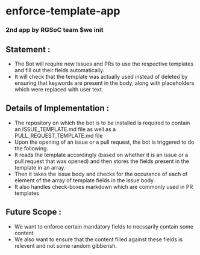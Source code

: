 # enforce-template-app
### 2nd app by RGSoC team $we init

## Statement : 
* The Bot will require new Issues and PRs to use the respective templates and fill out their
fields automatically.
* It will check that the template was actually used instead of deleted by ensuring that
keywords are present in the body, along with placeholders which were replaced with
user text.

## Details of Implementation :
* The repository on which the bot is to be installed is required to contain an ISSUE_TEMPLATE.md file as well as a PULL_REQUEST_TEMPLATE.md file
* Upon the opening of an issue or a pull request, the bot is triggered to do the following.
* It reads the template accordingly (based on whether it is an issue or a pull request that was opened) and then stores the fields present in the template in an array.
* Then it takes the issue body and checks for the occurance of each of element of the array of template fields in the issue body.
* It also handles check-boxes markdown which are commonly used in PR templates

## Future Scope :
* We want to enforce certain mandatory fields to necssarily contain some content
* We also want to ensure that the content filled against these fields is relevent and not some random gibberish.